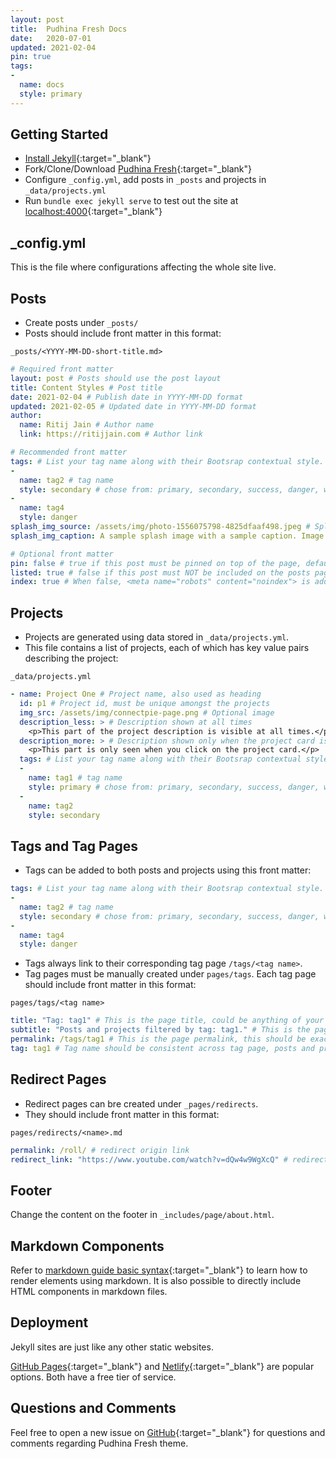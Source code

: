 ```yaml
---
layout: post
title:  Pudhina Fresh Docs
date:   2020-07-01
updated: 2021-02-04
pin: true
tags:
- 
  name: docs
  style: primary
---
```

## Getting Started
* [Install Jekyll](https://jekyllrb.com/docs/installation/){:target="_blank"} <i class="fa fa-external-link" aria-hidden="true"></i>
* Fork/Clone/Download [Pudhina Fresh](https://github.com/ritijjain/pudhina-fresh.git){:target="_blank"} <i class="fa fa-external-link" aria-hidden="true"></i>
* Configure `_config.yml`, add posts in `_posts` and projects in `_data/projects.yml` 
* Run `bundle exec jekyll serve` to test out the site at [localhost:4000](http://localhost:4000/){:target="_blank"} <i class="fa fa-external-link" aria-hidden="true"></i>

## _config.yml
This is the file where configurations affecting the whole site live.


## Posts
* Create posts under `_posts/`
* Posts should include front matter in this format:

`_posts/<YYYY-MM-DD-short-title.md>`
```yaml
# Required front matter
layout: post # Posts should use the post layout
title: Content Styles # Post title
date: 2021-02-04 # Publish date in YYYY-MM-DD format
updated: 2021-02-05 # Updated date in YYYY-MM-DD format
author: 
  name: Ritij Jain # Author name
  link: https://ritijjain.com # Author link

# Recommended front matter
tags: # List your tag name along with their Bootsrap contextual style.
- 
  name: tag2 # tag name
  style: secondary # chose from: primary, secondary, success, danger, warning, info, light, dark
- 
  name: tag4
  style: danger
splash_img_source: /assets/img/photo-1556075798-4825dfaaf498.jpeg # Splash image source
splash_img_caption: A sample splash image with a sample caption. Image by Yancy Min on Unsplash. # Splash image caption

# Optional front matter
pin: false # true if this post must be pinned on top of the page, default is false.
listed: true # false if this post must NOT be included on the posts page, sitemap, and any of the tag pages, default is true
index: true # When false, <meta name="robots" content="noindex"> is added to the page, default is true
```

## Projects
* Projects are generated using data stored in `_data/projects.yml`.
* This file contains a list of projects, each of which has key value pairs describing the project:

`_data/projects.yml`
```yaml
- name: Project One # Project name, also used as heading
  id: p1 # Project id, must be unique amongst the projects
  img_src: /assets/img/connectpie-page.png # Optional image
  description_less: > # Description shown at all times
    <p>This part of the project description is visible at all times.</p> 
  description_more: > # Description shown only when the project card is expanded
    <p>This part is only seen when you click on the project card.</p> 
  tags: # List your tag name along with their Bootsrap contextual style
  - 
    name: tag1 # tag name
    style: primary # chose from: primary, secondary, success, danger, warning, info, light, dark
  - 
    name: tag2
    style: secondary
```

## Tags and Tag Pages
* Tags can be added to both posts and projects using this front matter:

```yaml
tags: # List your tag name along with their Bootsrap contextual style.
- 
  name: tag2 # tag name
  style: secondary # chose from: primary, secondary, success, danger, warning, info, light, dark
- 
  name: tag4
  style: danger
```
* Tags always link to their corresponding tag page `/tags/<tag name>`.
* Tag pages must be manually created under `pages/tags`. Each tag page should include front matter in this format:

`pages/tags/<tag name>`
```yaml
title: "Tag: tag1" # This is the page title, could be anything of your choosing.
subtitle: "Posts and projects filtered by tag: tag1." # This is the page subtitle, could be anything of your choosing.
permalink: /tags/tag1 # This is the page permalink, this should be exactly in this format: /tags/<tag name>
tag: tag1 # Tag name should be consistent across tag page, posts and projects.
```

## Redirect Pages
* Redirect pages can bre created under `_pages/redirects`.
* They should include front matter in this format:

`pages/redirects/<name>.md`
```yaml
permalink: /roll/ # redirect origin link
redirect_link: "https://www.youtube.com/watch?v=dQw4w9WgXcQ" # redirect destination link
```

## Footer
Change the content on the footer in `_includes/page/about.html`.

## Markdown Components
Refer to [markdown guide basic syntax](https://www.markdownguide.org/basic-syntax/){:target="_blank"} <i class="fa fa-external-link" aria-hidden="true"></i> to learn how to render elements using markdown. It is also possible to directly include HTML components in markdown files.

## Deployment
Jekyll sites are just like any other static websites.

[GitHub Pages](https://pages.github.com/){:target="_blank"} <i class="fa fa-external-link" aria-hidden="true"></i> and [Netlify](https://www.netlify.com/){:target="_blank"} <i class="fa fa-external-link" aria-hidden="true"></i> are popular options. Both have a free tier of service.

## Questions and Comments
Feel free to open a new issue on [GitHub](https://github.com/ritijjain/pudhina-fresh/issues){:target="_blank"} <i class="fa fa-external-link" aria-hidden="true"></i> for questions and comments regarding Pudhina Fresh theme.